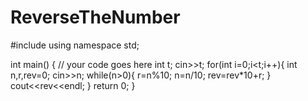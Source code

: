 # ReverseTheNumber
#include <iostream>
using namespace std;

int main() {
	// your code goes here
	int t;
	cin>>t;
	for(int i=0;i<t;i++){
	    int n,r,rev=0;
	    cin>>n;
	    while(n>0){
	        r=n%10;
	        n=n/10;
	        rev=rev*10+r;
	    }
	    cout<<rev<<endl;
	}
	return 0;
}
